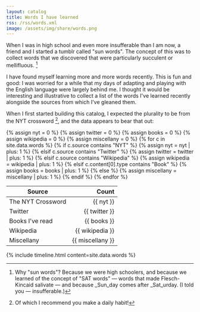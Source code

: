```yaml
---
layout: catalog
title: Words I have learned
rss: /rss/words.xml
image: /assets/img/share/words.png
---
```


When I was in high school and even more insufferable than I am now, a friend and I started a tumblr called "sun words".  The concept of this was to collect words that we discovered that were particularly succulent or mellifluous. [^1]

I have found myself learning more and more words recently.  This is fun and good: I was worried for a while that my days of adapting and playing with the English language were largely behind me.  I thought it would be interesting and illustrative to collect a list of the words I've learned recently alongside the sources from which I've gleaned them. 

When I first started building this catalog, I expected the plurality to be from the NYT crossword [^2], and the data appears to bear that out:

<style>
th:last-child, td:last-child  {
  text-align: right;
  font-variant: tabular-nums;
}
</style>

{% assign nyt = 0 %}
{% assign twitter = 0 %}
{% assign books = 0 %}
{% assign wikipedia = 0 %}
{% assign miscellany = 0 %}
{% for c in site.data.words %}
{% if c.source contains "NYT" %}
{% assign nyt = nyt | plus: 1 %}
{% elsif c.source contains "Twitter" %}
{% assign twitter = twitter | plus: 1 %}
{% elsif c.source contains "Wikipedia" %}
{% assign wikipedia = wikipedia | plus: 1 %}
{% elsif c.content[0].type contains "Book" %}
{% assign books = books | plus: 1 %}
{% else %}
{% assign miscellany = miscellany | plus: 1 %}
{% endif %}
{% endfor %}

| Source | Count |
|---|----|
| The NYT Crossword | {{ nyt }} |
| Twitter | {{ twitter }} |
| Books I've read | {{ books }} |
| Wikipedia | {{ wikipedia }} |
| Miscellany | {{ miscellany }} |

<style>
.tabular-content-item {
  min-height: 50px;
}  
</style>
{% include timeline.html content=site.data.words %}

[^1]: Why "sun words"? Because we were high schoolers, and because we learned of the concept of "SAT words" — words that made Flesch-Kincaid salivate — and because _Sun_day comes after _Sat_urday.  (I told you — insufferable.)
[^2]: Of which I recommend you make a daily habit!